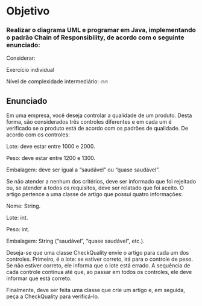 # Objetivo
### Realizar o diagrama UML e programar em Java, implementando o padrão Chain of Responsibility, de acordo com o seguinte enunciado:
Considerar:

Exercício individual

Nível de complexidade intermediário: 🔥🔥

## Enunciado
Em uma empresa, você deseja controlar a qualidade de um produto. Desta forma, são considerados três controles diferentes e em cada um é verificado se o produto está de acordo com os padrões de qualidade. De acordo com os controles:

Lote: deve estar entre 1000 e 2000.

Peso: deve estar entre 1200 e 1300.

Embalagem: deve ser igual a “saudável” ou “quase saudável”.

Se não atender a nenhum dos critérios, deve ser informado que foi rejeitado ou, se atender a todos os requisitos, deve ser relatado que foi aceito.
O artigo pertence a uma classe de artigo que possui quatro informações:

Nome: String.

Lote: int.

Peso: int.

Embalagem: String (“saudável”, “quase saudável”, etc.).

Deseja-se que uma classe CheckQuality envie o artigo para cada um dos controles. Primeiro, é o lote: se estiver correto, irá para o controle de peso. Se não estiver correto, ele informa que o lote está errado. A sequência de cada controle continua até que, ao passar em todos os controles, ele deve informar que está correto.

Finalmente, deve ser feita uma classe que crie um artigo e, em seguida, peça a CheckQuality para verificá-lo.
